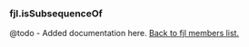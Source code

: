 ### fjl.isSubsequenceOf
@todo - Added documentation here.
[Back to fjl members list.](#fjl-members-list)
